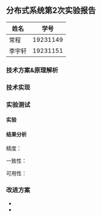## 分布式系统第2次实验报告

| 姓名   | 学号     |
| ------ | -------- |
| 常程   | 19231149 |
| 李宇轩 | 19231151 |

### 技术方案&原理解析



### 技术实现



### 实验测试

#### 实验



#### 结果分析

精度：

一致性：

可用性：

### 改进方案

- 
- 
